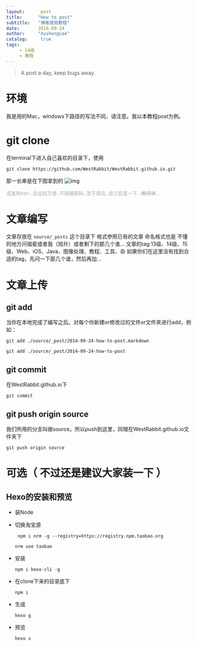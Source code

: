 ```yaml
---
layout:      post
title:      "How to post"
subtitle:   "博客使用教程"
date:       2016-09-24
author:     "XushengLee"
catalog:     true
tags:
     - 14级
     - 教程
---
```


> A post a day, keep bugs away.


# 环境

我是用的Mac，windows下路径的写法不同，请注意。我以本教程post为例。

# git clone

在terminal下进入自己喜欢的目录下，使用

` git clone https://github.com/WestRabbit/WestRabbit.github.io.git `

那一长串是在下图拿到的
![img](git-clone.png)


<span style="color:#aaa;font-size:13px;">或者用ssh...会比较方便..不用输密码..至于用法..自己百度一下...<del>懒得讲</del>...</span>

# 文章编写
文章存放在 `source/_posts` 这个目录下
格式参照已有的文章
命名格式也是
不懂的地方问铷斐或者我（旭升）或者剩下的那几个谁...
文章的tag:13级、14级、15级、Web、iOS、Java、图像处理、教程、工具、杂
如果你们在这里没有找到合适的tag，先问一下那几个谁，然后再加...

# 文章上传

## git add

当你在本地完成了编写之后。对每个你新建or修改过的文件or文件夹进行add，例如：
    
` git add ./source/_post/2014-09-24-how-to-post.markdown ` 

` git add ./source/_post/2014-09-24-how-to-post `

## git commit

在WestRabbit.github.io下

` git commit `

## git push origin source

我们所用的分支叫做source。所以push到这里，同理在WestRabbit.github.io文件夹下

` git push origin source `


# 可选（ 不过还是建议大家装一下 ）
## Hexo的安装和预览

- 装Node

- 切换淘宝源

    ` npm i nrm -g --registry=https://registry.npm.taobao.org`

    ` nrm use taobao `

- 安装

    ` npm i hexo-cli -g `

- 在clone下来的目录底下

    ` npm i `

- 生成

    ` hexo g `

- 预览

    ` hexo s `

